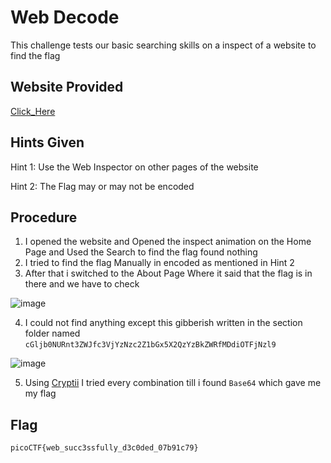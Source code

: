 # Web Decode
This challenge tests our basic searching skills on a inspect of a website to find the flag

## Website Provided
[Click_Here](http://titan.picoctf.net:62401)

## Hints Given
Hint 1: Use the Web Inspector on other pages of the website

Hint 2: The Flag may or may not be encoded

## Procedure
1. I opened the website and Opened the inspect animation on the Home Page and Used the Search to find the flag found nothing
2. I tried to find the flag Manually in encoded as mentioned in Hint 2
3. After that i switched to the About Page Where it said that the flag is in there and we have to check

![image](https://github.com/user-attachments/assets/87dcfb39-25b3-4680-8efb-b58d428c2221)

4. I could not find anything except this gibberish written in the section folder named `cGljb0NURnt3ZWJfc3VjYzNzc2Z1bGx5X2QzYzBkZWRfMDdiOTFjNzl9`

![image](https://github.com/user-attachments/assets/c5087cb7-2900-49aa-8199-9003f10a728d)

5. Using [Cryptii](https://cryptii.com/pipes/caesar-cipher) I tried every combination till i found `Base64` which gave me my flag

## Flag
`picoCTF{web_succ3ssfully_d3c0ded_07b91c79}`
